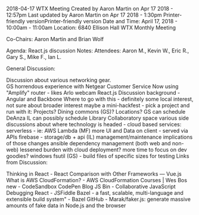 2018-04-17 WTX Meeting
Created by Aaron Martin on Apr 17 2018 - 12:57pm 
Last updated by Aaron Martin on Apr 17 2018 - 1:30pm
Printer-friendly versionPrinter-friendly version
Date and Time: April 17, 2018 - 10:00am - 11:00am
Location:  6840 Ellison Hall
WTX Monthly Meeting

Co-Chairs: Aaron Martin and Brian Wolf

Agenda: 
React.js discussion
Notes: 
Attendees: Aaron M., Kevin W., Eric R., Gary S., Mike F., Ian L.

General Discussion:

Discussion about various networking gear.  
GS horrendous experience with Netgear Customer Service
Now using "Amplify" router - likes
Arlo webcam
React.js
Discussion background - Angular and Backbone
Where to go with this - definitely some local interest, not sure about broader interest
maybe a mini-hackfest - pick a project and run with it:
Projects?
Dining commons (GS)?
Locations?
GS can schedule DeAnza
IL can possibly schedule Library Collaboratory space
various side discussions about where technology is headed - cloud based services:
serverless - ie: AWS Lambda (MF)
more UI and Data on client - served via APIs
firebase - storage/db + api (IL)
management/maintenance implications of those changes
ansible
dependency management (both web and non-web)
lessened burden with cloud deployment?  more time to focus on dev goodies?
windows fsutil (GS) - build files of specific sizes for testing
Links from Discussion:

Thinking in React - React
Comparison with Other Frameworks — Vue.js
What is AWS CloudFormation? - AWS CloudFormation
Courses | Wes Bos
new - CodeSandbox
CodePen Blog
JS Bin - Collaborative JavaScript Debugging
React - JSFiddle
Bazel - a fast, scalable, multi-language and extensible build system" - Bazel
GitHub - Marak/faker.js: generate massive amounts of fake data in Node.js and the browser